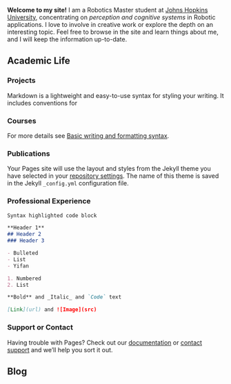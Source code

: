 <!-- You can use the [editor on GitHub](https://github.com/yifanyin11/yifanyin11.github.io/edit/main/index.md) to maintain and preview the content for your website in Markdown files. -->

**Welcome to my site!** I am a Robotics Master student at [Johns Hopkins University](https://www.jhu.edu/), concentrating on _perception and cognitive systems_ in Robotic applications. I love to involve in  creative work or explore the depth on an interesting topic. Feel free to browse in the site and learn things about me, and I will keep the information up-to-date.

## Academic Life

### Projects
Markdown is a lightweight and easy-to-use syntax for styling your writing. It includes conventions for

### Courses
For more details see [Basic writing and formatting syntax](https://docs.github.com/en/github/writing-on-github/getting-started-with-writing-and-formatting-on-github/basic-writing-and-formatting-syntax).

### Publications
Your Pages site will use the layout and styles from the Jekyll theme you have selected in your [repository settings](https://github.com/yifanyin11/yifanyin11.github.io/settings/pages). The name of this theme is saved in the Jekyll `_config.yml` configuration file.

### Professional Experience
```markdown
Syntax highlighted code block

**Header 1**
## Header 2
### Header 3

- Bulleted
- List
- Yifan

1. Numbered
2. List

**Bold** and _Italic_ and `Code` text

[Link](url) and ![Image](src)
```


### Support or Contact

Having trouble with Pages? Check out our [documentation](https://docs.github.com/categories/github-pages-basics/) or [contact support](https://support.github.com/contact) and we’ll help you sort it out.

## Blog


